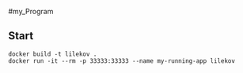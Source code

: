 #my_Program

## Start

```
docker build -t lilekov .
docker run -it --rm -p 33333:33333 --name my-running-app lilekov
```
